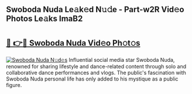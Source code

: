## Swoboda Nuda Le𝚊k𝚎d N𝚞𝚍e - Part-w2R Vid𝚎o Photos Le𝚊ks ImaB2

# <h2><a href="http://fbdlvg.evod.top/?m=Swoboda+Nuda">🔗 👉🔴 Swoboda Nuda Vid𝚎o Ph𝚘t𝚘s</a></h2>

[![Swoboda Nuda N𝚞d𝚎s](https://i.imgur.com/8V9OHl7.gif)](http://fbdlvg.evod.top/?m=Swoboda+Nuda)
Influential social media star Swoboda Nuda, renowned for sharing lifestyle and dance-related content through solo and collaborative dance performances and vlogs. The public's fascination with Swoboda Nuda personal life has only added to his mystique as a public figure. 
